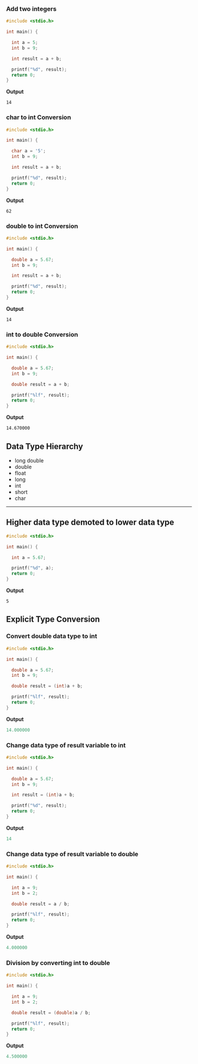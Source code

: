 ### Add two integers

```c
#include <stdio.h>

int main() {

  int a = 5;
  int b = 9;

  int result = a + b;

  printf("%d", result);
  return 0;
}

```
**Output**
```
14
```
### char to int Conversion
```c
#include <stdio.h>

int main() {

  char a = '5';
  int b = 9;

  int result = a + b;

  printf("%d", result);
  return 0;
}

```
**Output**
```
62
```
### double to int Conversion
```c
#include <stdio.h>

int main() {

  double a = 5.67;
  int b = 9;

  int result = a + b;

  printf("%d", result);
  return 0;
}

```
**Output**
```
14
```

### int to double Conversion
```c
#include <stdio.h>

int main() {

  double a = 5.67;
  int b = 9;

  double result = a + b;

  printf("%lf", result);
  return 0;
}

```

**Output**

```
14.670000
```
## Data Type Hierarchy

- long double
- double
- float
- long
- int
- short
- char


---
## Higher data type demoted to lower data type

```c
#include <stdio.h>

int main() {

  int a = 5.67;

  printf("%d", a);
  return 0;
}

```
**Output**
```
5
```
## Explicit Type Conversion

### Convert double data type to int

```c
#include <stdio.h>

int main() {

  double a = 5.67;
  int b = 9;

  double result = (int)a + b;

  printf("%lf", result);
  return 0;
}

```
**Output**
```c
14.000000

```
### Change data type of result variable to int
```c
#include <stdio.h>

int main() {

  double a = 5.67;
  int b = 9;

  int result = (int)a + b;

  printf("%d", result);
  return 0;
}

```
**Output**
```c
14
```

### Change data type of result variable to double

```c
#include <stdio.h>

int main() {

  int a = 9;
  int b = 2;

  double result = a / b;

  printf("%lf", result);
  return 0;
}

```
**Output**
```c
4.000000

```
### Division by converting int to double 

```c
#include <stdio.h>

int main() {

  int a = 9;
  int b = 2;

  double result = (double)a / b;

  printf("%lf", result);
  return 0;
}


```
**Output**
```c
4.500000
```


